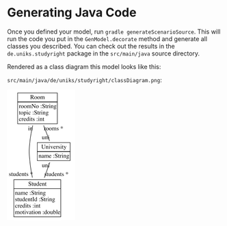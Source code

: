 # Generating Java Code

Once you defined your model, run `gradle generateScenarioSource`.
This will run the code you put in the `GenModel.decorate` method and generate all classes you described.
You can check out the results in the `de.uniks.studyright` package in the `src/main/java` source directory.

Rendered as a class diagram this model looks like this:

`src/main/java/de/uniks/studyright/classDiagram.png`:

![University class diagram](../../test/src/main/java/de/uniks/studyright/classDiagram.png)
